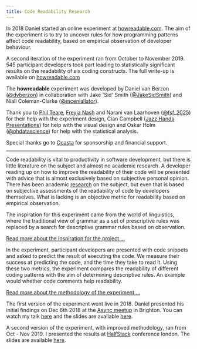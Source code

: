 ```yaml
---
title: Code Readability Research
---
```


In 2018 Daniel started an online experiment at [howreadable.com](http://howreadable.com/). The aim of the experiment is to try to uncover rules for how programming patterns affect code readability, based on empirical observation of developer behaviour.

A second iteration of the experiment ran from October to November 2019. 545 participant developers took part leading to statistically significant results on the readability of six coding constructs. The full write-up is available on [howreadable.com](http://howreadable.com/)

The __howreadable__ experiment was developed by Daniel van Berzon ([@dvberzon](https://twitter.com/dvberzon)) in collaboration with Jake 'Sid' Smith ([@JakeSidSmith](https://twitter.com/JakeSidSmith)) and Niall Coleman-Clarke ([@mceniallator](https://twitter.com/mceniallator)).

Thank you to [Phil Teare](https://www.linkedin.com/in/philteare/), [Freyja Nash](https://uk.linkedin.com/in/frenah) and Narani van Laarhoven ([@fsf_2025](https://twitter.com/fsf_2025)) for their help with the experiment design, Cian Campbell ([Jazz Hands Presentations](mailto:cian@jazzhands.co.uk)) for help with the visual design and Oskar Holm ([@ohdatascience](https://twitter.com/ohdatascience)) for help with the statistical analysis.

Special thanks go to [Ocasta](https://ocasta.com/) for sponsorship and financial support.

----

Code readability is vital to productivity in software development, but there is little literature on the subject and almost no academic research. A developer reading up on how to improve the readability of their code will be presented with advice that is almost exclusively based on subjective personal opinion. There has been academic [research](https://www.researchgate.net/publication/260648747_Learning_a_Metric_for_Code_Readability) on the subject, but even that is based on subjective assessments of the readability of code by developers themselves. What is lacking is an objective metric for readability based on empirical observation.

The inspiration for this experiment came from the world of linguistics, where the traditional view of grammar as a set of prescriptive rules was replaced by a search for descriptive grammar rules based on observation.

[Read more about the inspiration for the project ...](/readable-code-prescription)

In the experiment, participant developers are presented with code snippets and asked to predict the result of executing the code. We measure their success at predicting the code, and the time they take to read it. Using these two metrics, the experiment compares the readability of different coding patterns with the aim of determining descriptive rules. An example would whether code comments help readability.

[Read more about the methodology of the experiment ...](/how-readable-how)

The first version of the experiment went live in 2018. Daniel presented his initial findings on Dec 6th 2018 at the [Async meetup]("https://asyncjs.com/readable-code/") in Brighton. You can watch my talk [here](https://www.youtube.com/watch?v=dlczTNFHpww) and the slides are available [here](https://speakerdeck.com/dvberzon/useable-grammatical-and-readable-code). 

A second version of the experiment, with improved methodology, ran from Oct - Nov 2019. I presented the results at [HalfStack](https://halfstackconf.com/london/) conference london. The slides are available [here](https://speakerdeck.com/dvberzon/readable-code-available-without-prescription).






